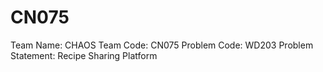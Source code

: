 # CN075
Team Name: CHAOS
Team Code: CN075
Problem Code: WD203
Problem Statement: Recipe Sharing Platform
